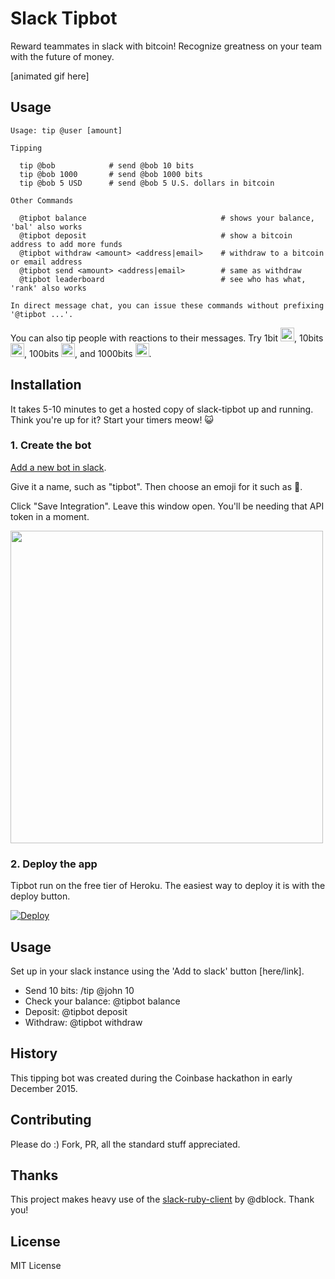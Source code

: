 # Slack Tipbot

Reward teammates in slack with bitcoin! Recognize greatness on your team with the future of money.

[animated gif here]

## Usage

```
Usage: tip @user [amount]

Tipping

  tip @bob            # send @bob 10 bits
  tip @bob 1000       # send @bob 1000 bits
  tip @bob 5 USD      # send @bob 5 U.S. dollars in bitcoin

Other Commands

  @tipbot balance                              # shows your balance, 'bal' also works
  @tipbot deposit                              # show a bitcoin address to add more funds
  @tipbot withdraw <amount> <address|email>    # withdraw to a bitcoin or email address
  @tipbot send <amount> <address|email>        # same as withdraw
  @tipbot leaderboard                          # see who has what, 'rank' also works

In direct message chat, you can issue these commands without prefixing '@tipbot ...'.
```

You can also tip people with reactions to their messages. Try 1bit <img src="https://raw.githubusercontent.com/barmstrong/slack-tipbot/master/images/1bit.png" width="22" height="22">, 10bits <img src="https://raw.githubusercontent.com/barmstrong/slack-tipbot/master/images/10bits.png" width="22" height="22">, 100bits <img src="https://raw.githubusercontent.com/barmstrong/slack-tipbot/master/images/100bits.png" width="22" height="22">, and 1000bits <img src="https://raw.githubusercontent.com/barmstrong/slack-tipbot/master/images/1000bits.png" width="22" height="22">.


## Installation

It takes 5-10 minutes to get a hosted copy of slack-tipbot up and running. Think you're up for it? Start your timers meow! :smiley_cat:

### 1. Create the bot

<a href="Add a new bot in slack" target="_blank">Add a new bot in slack</a>.

Give it a name, such as "tipbot". Then choose an emoji for it such as :money_mouth_face:.

Click "Save Integration". Leave this window open. You'll be needing that API token in a moment.

<img src="https://photos-3.dropbox.com/t/2/AACh0iWbxBPSSK_mwH3vDxIV2EBVG6F32fQI8OnzhpW_TQ/12/324237/png/32x32/3/1449273600/0/2/Screenshot%202015-12-04%2011.12.02.png/EK6YORjDv5K0AyACKAI/oi00v4CrYuijCa_D0GunX-qat8pD78BNgNjIvFuBq1c?size_mode=3&size=1600x1200" width="500">

### 2. Deploy the app

Tipbot run on the free tier of Heroku. The easiest way to deploy it is with the deploy button.

[![Deploy](https://www.herokucdn.com/deploy/button.svg)](https://heroku.com/deploy)



## Usage
Set up in your slack instance using the 'Add to slack' button [here/link].

- Send 10 bits: /tip @john 10
- Check your balance: @tipbot balance
- Deposit: @tipbot deposit
- Withdraw: @tipbot withdraw

## History
This tipping bot was created during the Coinbase hackathon in early December 2015.

## Contributing

Please do :) Fork, PR, all the standard stuff appreciated.

## Thanks

This project makes heavy use of the [slack-ruby-client](https://github.com/dblock/slack-ruby-client) by @dblock. Thank you!

## License

MIT License
